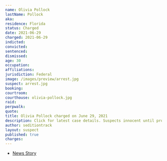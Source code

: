 ```yaml
---
name: Olivia Pollock
lastName: Pollock
aka:
residence: Florida
status: Charged
date: 2021-06-29
charged: 2021-06-29
indicted:
convicted:
sentenced:
dismissed:
age: 30
occupation:
affiliations:
jurisdiction: Federal
image: /images/preview/arrest.jpg
suspect: arrest.jpg
booking:
courtroom:
courthouse: olivia-pollock.jpg
raid:
perpwalk:
quote:
title: Olivia Pollock charged on June 29, 2021
description: Click for latest case details. Suspects innocent until proven guilty.
author: seditiontrack
layout: suspect
published: true
charges:
---
```

- [News Story](https://www.tampabay.com/news/florida/2021/06/30/plant-city-man-two-others-arrested-in-jan-6-capitol-siege/)
